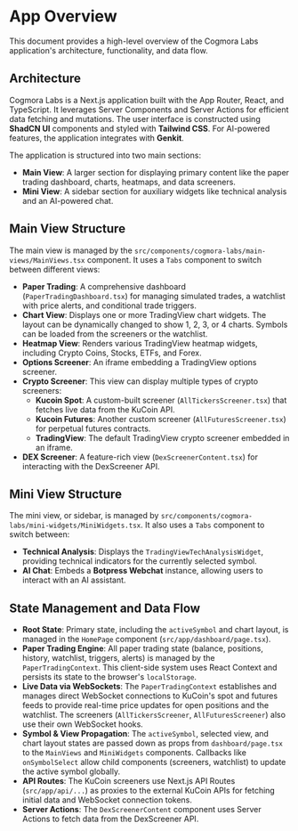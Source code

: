 # App Overview

This document provides a high-level overview of the Cogmora Labs application's architecture, functionality, and data flow.

## Architecture

Cogmora Labs is a Next.js application built with the App Router, React, and TypeScript. It leverages Server Components and Server Actions for efficient data fetching and mutations. The user interface is constructed using **ShadCN UI** components and styled with **Tailwind CSS**. For AI-powered features, the application integrates with **Genkit**.

The application is structured into two main sections:
- **Main View**: A larger section for displaying primary content like the paper trading dashboard, charts, heatmaps, and data screeners.
- **Mini View**: A sidebar section for auxiliary widgets like technical analysis and an AI-powered chat.

## Main View Structure

The main view is managed by the `src/components/cogmora-labs/main-views/MainViews.tsx` component. It uses a `Tabs` component to switch between different views:

- **Paper Trading**: A comprehensive dashboard (`PaperTradingDashboard.tsx`) for managing simulated trades, a watchlist with price alerts, and conditional trade triggers.
- **Chart View**: Displays one or more TradingView chart widgets. The layout can be dynamically changed to show 1, 2, 3, or 4 charts. Symbols can be loaded from the screeners or the watchlist.
- **Heatmap View**: Renders various TradingView heatmap widgets, including Crypto Coins, Stocks, ETFs, and Forex.
- **Options Screener**: An iframe embedding a TradingView options screener.
- **Crypto Screener**: This view can display multiple types of crypto screeners:
    - **Kucoin Spot**: A custom-built screener (`AllTickersScreener.tsx`) that fetches live data from the KuCoin API.
    - **Kucoin Futures**: Another custom screener (`AllFuturesScreener.tsx`) for perpetual futures contracts.
    - **TradingView**: The default TradingView crypto screener embedded in an iframe.
- **DEX Screener**: A feature-rich view (`DexScreenerContent.tsx`) for interacting with the DexScreener API.

## Mini View Structure

The mini view, or sidebar, is managed by `src/components/cogmora-labs/mini-widgets/MiniWidgets.tsx`. It also uses a `Tabs` component to switch between:

- **Technical Analysis**: Displays the `TradingViewTechAnalysisWidget`, providing technical indicators for the currently selected symbol.
- **AI Chat**: Embeds a **Botpress Webchat** instance, allowing users to interact with an AI assistant.

## State Management and Data Flow

- **Root State**: Primary state, including the `activeSymbol` and chart layout, is managed in the `HomePage` component (`src/app/dashboard/page.tsx`).
- **Paper Trading Engine**: All paper trading state (balance, positions, history, watchlist, triggers, alerts) is managed by the `PaperTradingContext`. This client-side system uses React Context and persists its state to the browser's `localStorage`.
- **Live Data via WebSockets**: The `PaperTradingContext` establishes and manages direct WebSocket connections to KuCoin's spot and futures feeds to provide real-time price updates for open positions and the watchlist. The screeners (`AllTickersScreener`, `AllFuturesScreener`) also use their own WebSocket hooks.
- **Symbol & View Propagation**: The `activeSymbol`, selected view, and chart layout states are passed down as props from `dashboard/page.tsx` to the `MainViews` and `MiniWidgets` components. Callbacks like `onSymbolSelect` allow child components (screeners, watchlist) to update the active symbol globally.
- **API Routes**: The KuCoin screeners use Next.js API Routes (`src/app/api/...`) as proxies to the external KuCoin APIs for fetching initial data and WebSocket connection tokens.
- **Server Actions**: The `DexScreenerContent` component uses Server Actions to fetch data from the DexScreener API.
